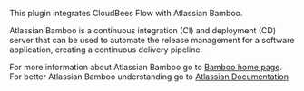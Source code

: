 <p>This plugin integrates CloudBees Flow with Atlassian Bamboo.</p>
<p>Atlassian Bamboo is a continuous integration (CI) and deployment (CD) server that can be used to automate the release management for a software application, creating a continuous delivery pipeline.</p>
<p>For more information about Atlassian Bamboo go to <a href="https://www.atlassian.com/software/bamboo" target="_blank">Bamboo home page</a>. For better Atlassian Bamboo understanding go to  <a href="https://confluence.atlassian.com/bamboo/understanding-the-bamboo-ci-server-289277285.html" target="_blank">Atlassian Documentation</a></p>